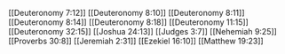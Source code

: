 [[Deuteronomy 7:12]]
[[Deuteronomy 8:10]]
[[Deuteronomy 8:11]]
[[Deuteronomy 8:14]]
[[Deuteronomy 8:18]]
[[Deuteronomy 11:15]]
[[Deuteronomy 32:15]]
[[Joshua 24:13]]
[[Judges 3:7]]
[[Nehemiah 9:25]]
[[Proverbs 30:8]]
[[Jeremiah 2:31]]
[[Ezekiel 16:10]]
[[Matthew 19:23]]
